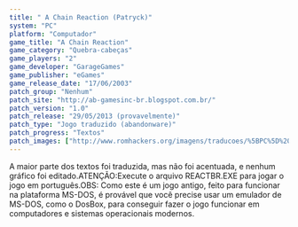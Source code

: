 ```yaml
---
title: " A Chain Reaction (Patryck)"
system: "PC"
platform: "Computador"
game_title: "A Chain Reaction"
game_category: "Quebra-cabeças"
game_players: "2"
game_developer: "GarageGames"
game_publisher: "eGames"
game_release_date: "17/06/2003"
patch_group: "Nenhum"
patch_site: "http://ab-gamesinc-br.blogspot.com.br/"
patch_version: "1.0"
patch_release: "29/05/2013 (provavelmente)"
patch_type: "Jogo traduzido (abandonware)"
patch_progress: "Textos"
patch_images: ["http://www.romhackers.org/imagens/traducoes/%5BPC%5D%20A%20Chain%20Reaction%20-%20Patryck%20-%201.jpg","http://www.romhackers.org/imagens/traducoes/%5BPC%5D%20A%20Chain%20Reaction%20-%20Patryck%20-%202.jpg","http://www.romhackers.org/imagens/traducoes/%5BPC%5D%20A%20Chain%20Reaction%20-%20Patryck%20-%203.jpg"]
---
```

A maior parte dos textos foi traduzida, mas não foi acentuada, e nenhum gráfico foi editado.ATENÇÃO:Execute o arquivo REACTBR.EXE para jogar o jogo em português.OBS: Como este é um jogo antigo, feito para funcionar na plataforma MS-DOS, é provável que você precise usar um emulador de MS-DOS, como o DosBox, para conseguir fazer o jogo funcionar em computadores e sistemas operacionais modernos.